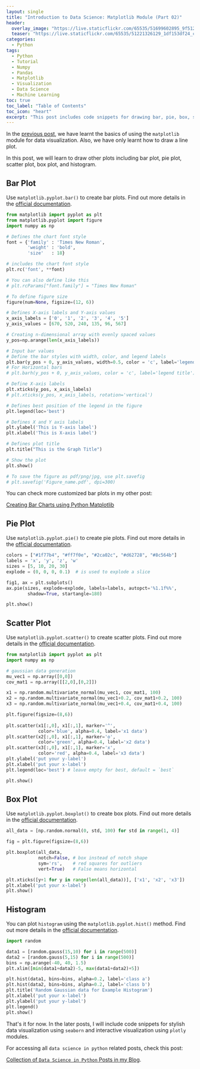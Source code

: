 ```yaml
---
layout: single
title: "Introduction to Data Science: Matplotlib Module (Part 02)"
header:
  overlay_image: "https://live.staticflickr.com/65535/51699602895_9f512e632d_o.png"
  teaser: "https://live.staticflickr.com/65535/51221326129_1df153df24_c.jpg"
categories:
  - Python
tags:
  - Python
  - Tutorial
  - Numpy
  - Pandas
  - Matplotlib
  - Visualization
  - Data Science
  - Machine Learning
toc: true
toc_label: "Table of Contents"
toc_icon: "heart"
excerpt: "This post includes code snippets for drawing bar, pie, box, scatter plots, and histograms."
---
```


In the [previous post](https://shantoroy.com/python/intro-to-data-science-matplotlib-module/), we have learnt the basics of using the `matplotlib` module for data visualization. Also, we have only learnt how to draw a line plot. 

In this post, we will learn to draw other plots including bar plot, pie plot, scatter plot, box plot, and histogram.

## Bar Plot
Use `matplotlib.pyplot.bar()` to create bar plots. Find out more details in the [official documentation](https://matplotlib.org/stable/api/_as_gen/matplotlib.pyplot.bar.html).
```python
from matplotlib import pyplot as plt
from matplotlib.pyplot import figure
import numpy as np

# Defines the chart font style
font = {'family' : 'Times New Roman',
        'weight' : 'bold',
        'size'   : 18}

# includes the chart font style
plt.rc('font', **font)

# You can also define like this
# plt.rcParams["font.family"] = "Times New Roman"

# To define figure size
figure(num=None, figsize=(12, 6))

# Defines X-axis labels and Y-axis values
x_axis_labels = ['0', '1', '2', '3', '4', '5']
y_axis_values = [670, 520, 240, 135, 96, 567]

# Creating n-dimensional array with evenly spaced values
y_pos=np.arange(len(x_axis_labels))

# Input bar values
# Define the bar styles with width, color, and legend labels
plt.bar(y_pos + 0, y_axis_values, width=0.5, color = 'c', label='legend title')
# For Horizontal bars
# plt.barh(y_pos + 0, y_axis_values, color = 'c', label='legend title')

# Define X-axis labels
plt.xticks(y_pos, x_axis_labels)
# plt.xticks(y_pos, x_axis_labels, rotation='vertical')

# Defines best position of the legend in the figure
plt.legend(loc='best')

# Defines X and Y axis labels
plt.ylabel('This is Y-axis label')
plt.xlabel('This is X-axis label')

# Defines plot title
plt.title("This is the Graph Title")

# Show the plot
plt.show()

# To save the figure as pdf/png/jpg, use plt.savefig
# plt.savefig('Figure_name.pdf', dpi=300)
```
You can check more customized bar plots in my other post:

[Creating Bar Charts using Python Matplotlib](https://shantoroy.com/python/python-bar-chart-using-matplotlib/)

## Pie Plot
Use `matplotlib.pyplot.pie()` to create pie plots. Find out more details in the [official documentation](https://matplotlib.org/3.1.1/api/_as_gen/matplotlib.pyplot.pie.html).
```python
colors = ["#1f77b4", "#ff7f0e", "#2ca02c", "#d62728", "#8c564b"]
labels = 'x', 'y', 'z', 'w'
sizes = [5, 10, 20, 30]
explode = (0, 0, 0, 0.1)  # is used to explode a slice

fig1, ax = plt.subplots()
ax.pie(sizes, explode=explode, labels=labels, autopct='%1.1f%%',
        shadow=True, startangle=180)

plt.show()
```

## Scatter Plot
Use `matplotlib.pyplot.scatter()` to create scatter plots. Find out more details in the [official documentation](https://matplotlib.org/stable/api/_as_gen/matplotlib.pyplot.scatter.html).
```python
from matplotlib import pyplot as plt
import numpy as np

# gaussian data generation
mu_vec1 = np.array([0,0])
cov_mat1 = np.array([[2,0],[0,2]])

x1 = np.random.multivariate_normal(mu_vec1, cov_mat1, 100)
x2 = np.random.multivariate_normal(mu_vec1+0.2, cov_mat1+0.2, 100)
x3 = np.random.multivariate_normal(mu_vec1+0.4, cov_mat1+0.4, 100)

plt.figure(figsize=(8,6))
  
plt.scatter(x1[:,0], x1[:,1], marker='^', 
            color='blue', alpha=0.4, label='x1 data')
plt.scatter(x2[:,0], x1[:,1], marker='o', 
            color='green', alpha=0.4, label='x2 data')
plt.scatter(x3[:,0], x1[:,1], marker='x', 
            color='red', alpha=0.4, label='x3 data')
plt.ylabel('put your y-label')
plt.xlabel('put your x-label')
plt.legend(loc='best') # leave empty for best, default = `best`

plt.show()
```

## Box Plot
Use `matplotlib.pyplot.boxplot()` to create box plots. Find out more details in the [official documentation](https://matplotlib.org/stable/api/_as_gen/matplotlib.pyplot.boxplot.html).
```python
all_data = [np.random.normal(0, std, 100) for std in range(1, 4)]

fig = plt.figure(figsize=(8,6))

plt.boxplot(all_data, 
            notch=False, # box instead of notch shape 
            sym='rs',    # red squares for outliers
            vert=True)   # False means horizontal

plt.xticks([y+1 for y in range(len(all_data))], ['x1', 'x2', 'x3'])
plt.xlabel('put your x-label')
plt.show()
```


## Histogram
You can plot `histogram` using the `matplotlib.pyplot.hist()` method. Find out more details in the [official documentation](https://matplotlib.org/stable/api/_as_gen/matplotlib.pyplot.hist.html).
```python
import random

data1 = [random.gauss(15,10) for i in range(500)]  
data2 = [random.gauss(5,15) for i in range(500)]  
bins = np.arange(-40, 40, 1.5)
plt.xlim([min(data1+data2)-5, max(data1+data2)+5])

plt.hist(data1, bins=bins, alpha=0.2, label='class a')
plt.hist(data2, bins=bins, alpha=0.2, label='class b')
plt.title('Random Gaussian data for Example Histogram')
plt.xlabel('put your x-label')
plt.ylabel('put your y-label')
plt.legend()
plt.show()
```

That's it for now. In the later posts, I will include code snippets for stylish data visualization using `seaborn` and interactive visualization using `plotly` modules.

For accessing all `data science in python` related posts, check this post:

[Collection of  `Data Science in Python`  Posts in my Blog](https://shantoroy.com/python/data-science-in-python-posts-in-my-blog/).
<!--stackedit_data:
eyJoaXN0b3J5IjpbLTEwNjY1NjQ5OTYsMjEzNjM2NTQ0Ml19
-->